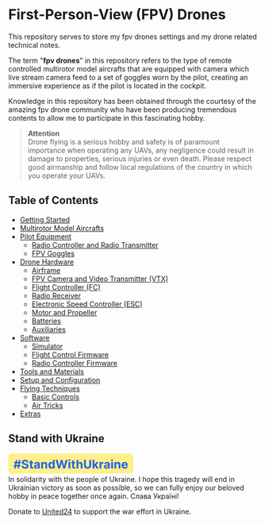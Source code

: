 First-Person-View (FPV) Drones
==============================

This repository serves to store my fpv drones settings and my drone related technical notes.

The term "**fpv drones**" in this repository refers to the type of remote controlled multirotor model aircrafts that are equipped with camera which live stream camera feed to a set of goggles worn by the pilot, creating an immersive experience as if the pilot is located in the cockpit.

Knowledge in this repository has been obtained through the courtesy of the amazing fpv drone community who have been producing tremendous contents to allow me to participate in this fascinating hobby.

> **Attention**  
> Drone flying is a serious hobby and safety is of paramount importance when operating any UAVs, any negligence could result in damage to properties, serious injuries or even death. Please respect good airmanship and follow local regulations of the country in which you operate your UAVs.

## Table of Contents

- [Getting Started](./tech-notes/GETTING_STARTED.md)
- [Multirotor Model Aircrafts](./tech-notes/MULTIROTOR.md)
- [Pilot Equipment](./tech-notes/PILOT_EQPT.md)
  - [Radio Controller and Radio Transmitter](./tech-notes/PILOT_EQPT.md#radio-controller-and-radio-transmitter)
  - [FPV Goggles](./tech-notes/PILOT_EQPT.md#fpv-goggles)
- [Drone Hardware](./tech-notes/DRONE_HARDWARE.md)
  - [Airframe](./tech-notes/DRONE_HARDWARE.md#airframe)
  - [FPV Camera and Video Transmitter (VTX)](./tech-notes/DRONE_HARDWARE.md#fpv-camera-and-video-transmitter-vtx)
  - [Flight Controller (FC)](./tech-notes/DRONE_HARDWARE.md#flight-controller-fc)
  - [Radio Receiver](./tech-notes/DRONE_HARDWARE.md#radio-receiver)
  - [Electronic Speed Controller (ESC)](./tech-notes/DRONE_HARDWARE.md#electronic-speed-controller-esc)
  - [Motor and Propeller](./tech-notes/DRONE_HARDWARE.md#motor-and-propeller)
  - [Batteries](./tech-notes/DRONE_HARDWARE.md#batteries)
  - [Auxiliaries](./tech-notes/DRONE_HARDWARE.md#auxiliaries)
- [Software](./tech-notes/SOFTWARE.md)
  - [Simulator]()
  - [Flight Control Firmware]()
  - [Radio Controller Firmware]()
- [Tools and Materials](./tech-notes/TOOLS_MATL.md)
- [Setup and Configuration](./tech-notes/SETUP_CONF.md)
- [Flying Techniques](./tech-notes/TECHNIQUES.md)
  - [Basic Controls]()
  - [Air Tricks]()
- [Extras](./tech-notes/EXTRAS.md)

## Stand with Ukraine
[![StandWithUkraine](https://raw.githubusercontent.com/vshymanskyy/StandWithUkraine/main/badges/StandWithUkraine.svg)](https://github.com/vshymanskyy/StandWithUkraine/blob/main/docs/README.md)  
In solidarity with the people of Ukraine. I hope this tragedy will end in Ukrainian victory as soon as possible, so we can fully enjoy our beloved hobby in peace together once again. Слава Україні!
 
Donate to [United24](https://u24.gov.ua/) to support the war effort in Ukraine.